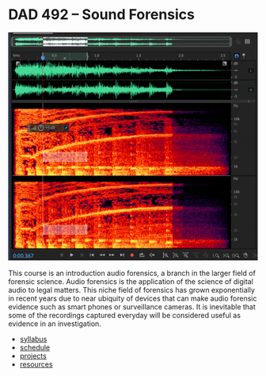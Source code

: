 # DAD 492 – Sound Forensics

![](pages/images/audition.png)

This course is an introduction audio forensics, a branch in the larger field of forensic science. Audio forensics is the application of the science of digital audio to legal matters. This niche field of forensics has grown exponentially in recent years due to near ubiquity of devices that can make audio forensic evidence such as smart phones or surveillance cameras. It is inevitable that some of the recordings captured everyday will be considered useful as evidence in an investigation. 

- [syllabus](pages/syllabus)
- [schedule](pages/schedule)
- [projects](pages/projects)
- [resources](pages/resources)
